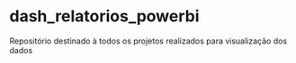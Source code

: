 # dash_relatorios_powerbi
Repositório destinado à todos os projetos realizados para visualização dos dados
